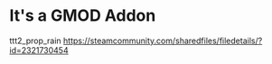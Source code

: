 # It's a GMOD Addon 

ttt2_prop_rain
https://steamcommunity.com/sharedfiles/filedetails/?id=2321730454
